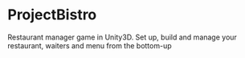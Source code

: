 # ProjectBistro
Restaurant manager game in Unity3D. Set up, build and manage your restaurant, waiters and menu from the bottom-up
